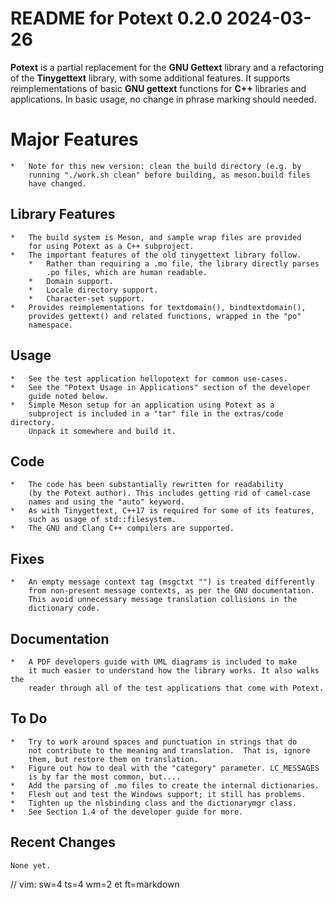 # README for Potext 0.2.0 2024-03-26

__Potext__ is a partial replacement for the __GNU Gettext__ library and a
refactoring of the __Tinygettext__ library, with some additional features. It
supports reimplementations of basic __GNU gettext__ functions for __C++__
libraries and applications. In basic usage, no change in phrase marking
should needed.

# Major Features

    *   Note for this new version: clean the build directory (e.g. by
        running "./work.sh clean" before building, as meson.build files
        have changed.

##  Library Features

    *   The build system is Meson, and sample wrap files are provided
        for using Potext as a C++ subproject.
    *   The important features of the old tinygettext library follow.
        *   Rather than requiring a .mo file, the library directly parses
            .po files, which are human readable.
        *   Domain support.
        *   Locale directory support.
        *   Character-set support.
    *   Provides reimplementations for textdomain(), bindtextdomain(),
        provides gettext() and related functions, wrapped in the "po"
        namespace.

##  Usage

    *   See the test application hellopotext for common use-cases.
    *   See the "Potext Usage in Applications" section of the developer
        guide noted below.
    *   Simple Meson setup for an application using Potext as a
        subproject is included in a "tar" file in the extras/code directory.
        Unpack it somewhere and build it.

##  Code

    *   The code has been substantially rewritten for readability
        (by the Potext author). This includes getting rid of camel-case
        names and using the "auto" keyword.
    *   As with Tinygettext, C++17 is required for some of its features,
        such as usage of std::filesystem.
    *   The GNU and Clang C++ compilers are supported.

##  Fixes

    *   An empty message context tag (msgctxt "") is treated differently
        from non-present message contexts, as per the GNU documentation.
        This avoid unnecessary message translation collisions in the
        dictionary code.

##  Documentation

    *   A PDF developers guide with UML diagrams is included to make
        it much easier to understand how the library works. It also walks the
        reader through all of the test applications that come with Potext.

## To Do

    *   Try to work around spaces and punctuation in strings that do
        not contribute to the meaning and translation.  That is, ignore
        them, but restore them on translation.
    *   Figure out how to deal with the "category" parameter. LC_MESSAGES
        is by far the most common, but....
    *   Add the parsing of .mo files to create the internal dictionaries.
    *   Flesh out and test the Windows support; it still has problems.
    *   Tighten up the nlsbinding class and the dictionarymgr class.
    *   See Section 1.4 of the developer guide for more.

## Recent Changes

    None yet.

// vim: sw=4 ts=4 wm=2 et ft=markdown
